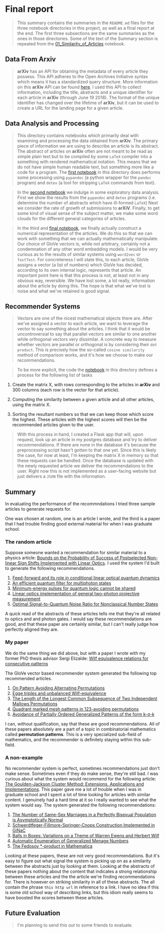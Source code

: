 # Final report
> This summary contains the summaries in the `README.md` files for the three notebook directories in this project, as well as a final report at the end. The first three subsections are the same summaries as the ones in those directories. Some of the text of the Summary section is repeated from the [01_Similarity_of_Articles](notebooks/03_Recommender_Systems/01_Similarity_of_Articles.ipynb) notebook. 

## Data From Arxiv

> __arXiv__ has an API for obtaining the metadata of every article they possess. This API adheres to the Open Archives Initiative syntax which means it has a standardized query structure. More information on this __arXiv__ API can be found [here](https://arxiv.org/help/oa/index). I used this API to collect information, including the title, abstracts and a unique identifier for each article in __arXiv__ (through June 19 2018). The format of the unique identifier has changed over the lifetime of __arXiv__, but it can be used to create a URL for the landing page for a given article.

## Data Analysis and Processing

> This directory contains notebooks which primarily deal with examining and processing the data obtained from __arXiv__. The primary piece of information we are using to describe an article is its abstract. The abstract of articles on __arXiv__ often are not meant to be read as simple plain text but to be compiled by some `LaTeX` compiler into a something with rendered mathematical notation. This means that we do not have simple human readable text, but something more like a code for a program. The [first notebook](./notebooks/02_Data_Analysis_And_Processing/01_D01_Processing_Latex.ipynb) in this directory does performs some processing using `pypandoc` (a python wrapper for the `pandoc` program) and `detex` (a tool for stripping `LaTeX` commands from text).  

> In the [second notebook](./notebooks/02_Data_Analysis_And_Processing/02_Exploring_Processed_LaTeX.ipynb) we indulge in some exploratory data analysis. First we show the results from the `pypandoc` and `detex` programs (i.e. determine the number of abstracts which have ill-formed `LaTeX`) Next we consider the rate of growth of submissions to __arXiV__. Finally, to get some kind of visual sense of the subject matter, we make some word clouds for the different general categories of articles.

> In the third and [final notebook](./notebooks/02_Data_Analysis_And_Processing/03_GloVe_Word_Embeddings.ipynb), we finally actually construct a numerical representation of the articles. We do this so that we can work with something that we can actually mathematically manipulate. Our choice of GloVe vectors is, while not arbitrary, certainly not a condemnation of any other word embedding models. I would be very curious as to the results of similar systems using `word2vec` or `fastTest`. For concreteness I will state this, to each article, GloVe assigns a vector (a list of numbers) which GloVe has decided, according to its own internal logic, represents that article. An important point here is that this process is not, at least not in any obvious way, reversible. We have lost some, a lot really, information about the article by doing this. The hope is that what we've lost is noise and what we've retained is good signal.

## Recommender Systems

> Vectors are one of the nicest mathematical objects there are. After we've assigned a vector to each article, we want to leverage the vector to say something about the articles. I think that it would be uncontroversial to say that parallel vectors are similar to one another while orthogonal vectors very dissimilar. A concrete way to measure whether vectors are parallel or orthogonal is by considering their `dot product`. This is precisely how the so-called `cosine similarity` method of comparison works, and it's how we choose to make our recommendations.

> To be more explicit, the code the [notebook](./notebooks/03_Recommender_Systems/01_Similarity) in this directory defines a process for the following list of tasks

1. Create the matrix X, with rows corresponding to the articles in __arXiv__ and 300 columns (each row is the vector for that article).

1. Computing the similarity between a given article and all other articles, using the matrix X.

1. Sorting the resultant numbers so that we can keep those which score the highest. These articles with the highest scores will then be the recommended articles given to the user.

> With this process in hand, I created a Flask app that will, upon request, look up an article in my postgres database and try to deliver recommendations. If there are none in the database it's because the preprocessing script hasn't gotten to that one yet. Since this is likely the case, for now at least, I'm keeping the matrix X in memory so that these requests can be handled. Once the database is updated with the newly requested article we deliver the recommendations to the user. Right now this is not implemented as a user-facing website but just delivers a `JSON` file with the information.

## Summary

In evaluating the performance of the recommndations I tried three sample articles to generate requests for.

One was chosen at random, one is an article I wrote, and the third is a paper that I had trouble finding good external material for when I was graduate school.

### The random article

Suppose someone wanted a recommendation for similar material to a physics article: [Bounds on the Probability of Success of Postselected Non-linear Sign Shifts Implemented with Linear Optics](https://arxiv.org/abs/quant-ph/0307015).
I used the system I'd built to generate the following recommendations.

1. [Feed-forward and its role in conditional linear optical quantum dynamics](https://arxiv.org/abs/quant-ph/0509075)
1. [An efficient quantum filter for multiphoton states](https://arxiv.org/abs/quant-ph/0406008)
1. [Minimum-energy pulses for quantum logic cannot be shared](https://arxiv.org/abs/quant-ph/0611137)
1. [Linear optics implementation of general two-photon projective measurement](https://arxiv.org/abs/quant-ph/0207112)
1. [Optimal Signal-to-Quantum Noise Ratio for Nonclassical Number States](https://arxiv.org/abs/quant-ph/9712020)

A quick read of the abstracts of these articles tells me that they're all related to optics and and photon gates. I would say these recommendations are good, and that these paper are certainly similar, but I can't really judge how perfectly aligned they are.

### My paper

We do the same thing we did above, but with a paper I wrote with my former PhD thesis advisor Sergi Elizalde: [Wilf equivalence relations for consecutive patterns](https://arxiv.org/abs/1801.08262)

The GloVe vector based recommender system generated the following top recommended articles.

1. [On Pattern Avoiding Alternating Permutations](https://arxiv.org/abs/1212.2697)
1. [Egge triples and unbalanced Wilf-equivalence](https://arxiv.org/abs/1410.0230)
1. [The Length of the Longest Common Subsequence of Two Independent Mallows Permutations](https://arxiv.org/abs/1611.03840)
1. [Quadrant marked mesh patterns in 123-avoiding permutations](https://arxiv.org/abs/1705.00164)
1. [Avoidance of Partially Ordered Generalized Patterns of the form  k-σ-k](https://arxiv.org/abs/0805.1872)

I can, without qualification, say that these are good recommendations. All of these papers absolutely are a part of a topic in combinatorial mathematics called __permutation patterns__. This is a very specialized sub-field of mathematics, and the recommender is definitely staying within this sub-field.


### A non-example

No recommender system is perfect, sometimes recommendations just don't make sense. Sometimes even if they do make sense, they're still bad. I was curious about what the system would recommend for the following article: [The Goulden-Jackson Cluster Method: Extensions, Applications and Implementations](https://arxiv.org/abs/math/9806036). This paper gave me a lot of trouble when I was in graduate school and I spent a lot of time looking for articles with similar content. I genuinely had a hard time at it so I really wanted to see what the system would say. The system generated the following recommendations:

1. [The Number of Same-Sex Marriages in a Perfectly Bisexual Population is Asymptotically Normal](https://arxiv.org/abs/1106.5646)
1. [Schwerdtfeger-Fillmore-Springer-Cnops Construction Implemented in GiNaC](https://arxiv.org/abs/cs/0512073)
1. [Balls in Boxes: Variations on a Theme of Warren Ewens and Herbert Wilf](https://arxiv.org/abs/1106.5531)
1. [Automatic Enumeration of Generalized Menage Numbers](https://arxiv.org/abs/1401.1089)
1. [The Fedosov *-product in Mathematica](https://arxiv.org/abs/0801.3194)

Looking at these papers, these are not very good recommendations. But it's easy to figure out what signal the system is picking up on as a similarity between the abstracts just by looking at them. Looking at the abstracts of these papers nothing about the content that indicates a strong relationship between these articles and the the article we're finding recommendations for. There is however on striking similarity in all of these abstracts. The all contain the phrase `this http url` in reference to a link. I have no idea if this is some old school way of describing links, but this idiom really seems to have boosted the scores between these articles.

## Future Evaluation



> I'm planning to send this out to some friends to evaluate.
